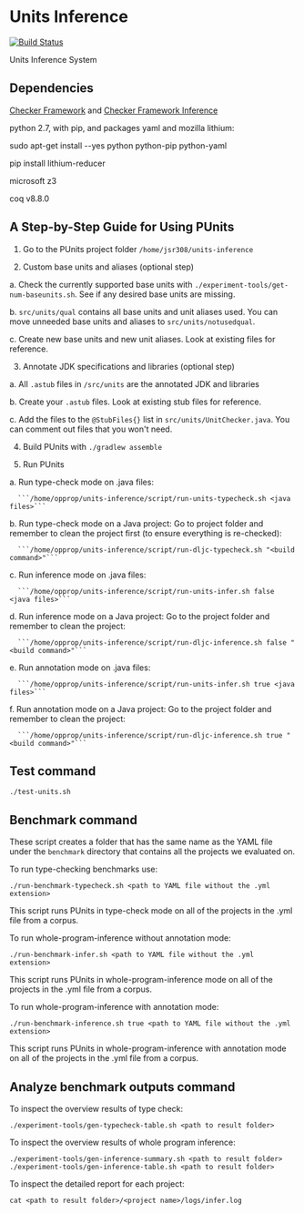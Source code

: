 # Units Inference
[![Build Status](https://travis-ci.org/opprop/units-inference.svg?branch=master)](https://travis-ci.org/opprop/units-inference)

Units Inference System

## Dependencies

[Checker Framework](https://github.com/opprop/checker-framework) and [Checker Framework Inference](https://github.com/opprop/checker-framework-inference)

python 2.7, with pip, and packages yaml and mozilla lithium:

sudo apt-get install --yes python python-pip python-yaml

pip install lithium-reducer

microsoft z3

coq v8.8.0

## A Step-by-Step Guide for Using PUnits

1. Go to the PUnits project folder `/home/jsr308/units-inference`

2. Custom base units and aliases (optional step)

  a. Check the currently supported base units with `./experiment-tools/get-num-baseunits.sh`. See if any desired base units are missing.

  b. `src/units/qual` contains all base units and unit aliases used. You can move unneeded base units and aliases to `src/units/notusedqual`.

  c.  Create new base units and new unit aliases. Look at existing files for reference.

3. Annotate JDK specifications and libraries (optional step)

  a. All `.astub` files in `/src/units` are the annotated JDK and libraries

  b. Create your `.astub` files. Look at existing stub files for reference.

  c. Add the files to the `@StubFiles{}` list in `src/units/UnitChecker.java`. You can comment out files that you won't need.

4. Build PUnits with `./gradlew assemble`

5. Run PUnits

  a. Run type-check mode on .java files:
      
      ```/home/opprop/units-inference/script/run-units-typecheck.sh <java files>```

  b. Run type-check mode on a Java project: Go to project folder and remember to clean the project first (to ensure everything is re-checked):
      
      ```/home/opprop/units-inference/script/run-dljc-typecheck.sh "<build command>"```

  c. Run inference mode on .java files:
      
      ```/home/opprop/units-inference/script/run-units-infer.sh false <java files>```

  d. Run inference mode on a Java project: Go to the project folder and remember to clean the project:
      
      ```/home/opprop/units-inference/script/run-dljc-inference.sh false "<build command>"```

  e. Run annotation mode on .java files:
      
      ```/home/opprop/units-inference/script/run-units-infer.sh true <java files>```

  f. Run annotation mode on a Java project: Go to the project folder and remember to clean the project:
      
      ```/home/opprop/units-inference/script/run-dljc-inference.sh true "<build command>"```


## Test command

```
./test-units.sh
```

## Benchmark command

These script creates a folder that has the same name as the YAML file under the `benchmark` directory that contains all the projects we evaluated on. 

To run type-checking benchmarks use:

```
./run-benchmark-typecheck.sh <path to YAML file without the .yml extension>
```

This script runs PUnits in type-check mode on all of the projects in the .yml file from a corpus. 

To run whole-program-inference without annotation mode:

```
./run-benchmark-infer.sh <path to YAML file without the .yml extension>
```

This script runs PUnits in whole-program-inference mode on all of the projects in the .yml file from a corpus.


To run whole-program-inference with annotation mode:

```
./run-benchmark-inference.sh true <path to YAML file without the .yml extension>
```

This script runs PUnits in whole-program-inference with annotation mode on all of the projects in the .yml file from a corpus.


## Analyze benchmark outputs command

To inspect the overview results of type check:

```
./experiment-tools/gen-typecheck-table.sh <path to result folder>
```

To inspect the overview results of whole program inference:

```
./experiment-tools/gen-inference-summary.sh <path to result folder>
./experiment-tools/gen-inference-table.sh <path to result folder>
```

To inspect the detailed report for each project:

```
cat <path to result folder>/<project name>/logs/infer.log
```
